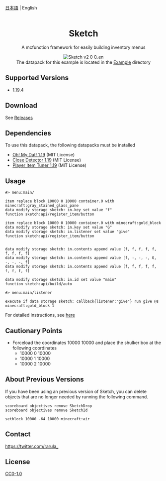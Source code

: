 [日本語](README.md) | English
<br><br/>

<div align=center>

# Sketch
A mcfunction framework for easily building inventory menus

![Sketch v2 0 0_en](https://user-images.githubusercontent.com/74240663/230566348-ad6e083e-448d-4b90-b772-df668f542ea5.gif)  
The datapack for this example is located in the [Example](Example) directory

</div>

## Supported Versions
- 1.19.4

## Download
See [Releases](https://github.com/rarula/Sketch/releases)

## Dependencies
To use this datapack, the following datapacks must be installed
- [Oh! My Dat! 1.19](https://github.com/Ai-Akaishi/OhMyDat) (MIT License)
- [Close Detector 1.19](https://github.com/Ai-Akaishi/CloseDetector) (MIT License)
- [Player Item Tuner 1.19](https://github.com/Ai-Akaishi/PlayerItemTuner) (MIT License)

## Usage
```mcfunction
#> menu:main/

item replace block 10000 0 10000 container.0 with minecraft:gray_stained_glass_pane
data modify storage sketch: in.key set value "f"
function sketch:api/register_item/button

item replace block 10000 0 10000 container.0 with minecraft:gold_block
data modify storage sketch: in.key set value "G"
data modify storage sketch: in.listener set value "give"
function sketch:api/register_item/button


data modify storage sketch: in.contents append value [f, f, f, f, f, f, f, f, f]
data modify storage sketch: in.contents append value [f, -, -, -, G, -, -, -, f]
data modify storage sketch: in.contents append value [f, f, f, f, f, f, f, f, f]

data modify storage sketch: in.id set value "main"
function sketch:api/build/auto
```
```mcfunction
#> menu:main/listener

execute if data storage sketch: callback{listener:"give"} run give @s minecraft:gold_block 1
```

For detailed instructions, see [here](https://github.com/rarula/Sketch/wiki/Tutorial)

## Cautionary Points
- Forceload the coordinates 10000 10000 and place the shulker box at the following coordinates
    - 10000 0 10000
    - 10000 1 10000
    - 10000 2 10000

## About Previous Versions
If you have been using an previous version of Sketch, you can delete objects that are no longer needed by running the following command.
```mcfunction
scoreboard objectives remove SketchDrop
scoreboard objectives remove SketchId

setblock 10000 -64 10000 minecraft:air
```

## Contact
<https://twitter.com/rarula_>

## License
[CC0-1.0](LICENSE)
